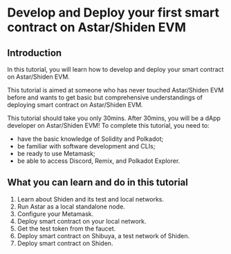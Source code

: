 # Develop and Deploy your first smart contract on Astar/Shiden EVM

## Introduction

In this tutorial, you will learn how to develop and deploy your smart contract on Astar/Shiden EVM. 

This tutorial is aimed at someone who has never touched Astar/Shiden EVM before and wants to get basic but comprehensive understandings of deploying smart contract on Astar/Shiden EVM. 

This tutorial should take you only 30mins. After 30mins, you will be a dApp developer on Astar/Shiden EVM! To complete this tutorial, you need to:

* have the basic knowledge of Solidity and Polkadot;
* be familiar with software development and CLIs;
* be ready to use Metamask;
* be able to access Discord, Remix, and Polkadot Explorer.

## What you can learn and do in this tutorial

1. Learn about Shiden and its test and local networks.
2. Run Astar as a local standalone node.
3. Configure your Metamask.
4. Deploy smart contract on your local network.
5. Get the test token from the faucet.
6. Deploy smart contract on Shibuya, a test network of Shiden.
7. Deploy smart contract on Shiden.
